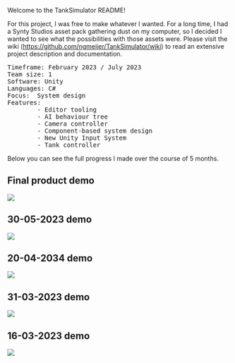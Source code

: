 Welcome to the TankSimulator README!

For this project, I was free to make whatever I wanted. For a long time, I had a Synty Studios asset pack gathering dust on my computer, so I decided I wanted to see what the possibilities with those assets were.
Please visit the wiki (https://github.com/ngmeijer/TankSimulator/wiki) to read an extensive project description and documentation.
<pre>
Timeframe: February 2023 / July 2023
Team size: 1
Software: Unity
Languages: C#
Focus:  System design
Features:
        - Editor tooling
        - AI behaviour tree
        - Camera controller
        - Component-based system design
        - New Unity Input System
        - Tank controller
</pre>

Below you can see the full progress I made over the course of 5 months.

<h2>Final product demo</h2>

[<img src="http://img.youtube.com/vi/ITdlOovZkM8/0.jpg">](https://www.youtube.com/watch?v=ITdlOovZkM8)

<h2>30-05-2023 demo</h2>

[<img src="http://img.youtube.com/vi/HcJr45zD4Rw/0.jpg">](https://www.youtube.com/watch?v=HcJr45zD4Rw)

<h2>20-04-2034 demo</h2>

[<img src="http://img.youtube.com/vi/_fXscsjpiMA/0.jpg">](https://www.youtube.com/watch?v=_fXscsjpiMA)

<h2>31-03-2023 demo</h2>

[<img src="http://img.youtube.com/vi/2d5f60xH-BE/0.jpg">](https://www.youtube.com/watch?v=2d5f60xH-BE)

<h2>16-03-2023 demo</h2>

[<img src="http://img.youtube.com/vi/MZfnDB9sM3g/0.jpg">](https://www.youtube.com/watch?v=MZfnDB9sM3g)
